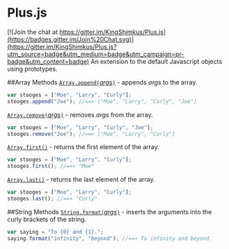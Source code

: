 # Plus.js

[![Join the chat at https://gitter.im/KingShimkus/Plus.js](https://badges.gitter.im/Join%20Chat.svg)](https://gitter.im/KingShimkus/Plus.js?utm_source=badge&utm_medium=badge&utm_campaign=pr-badge&utm_content=badge)
An extension to the default Javascript objects using prototypes. 

##Array Methods
[`Array.append(`*args*`)`](https://github.com/KingShimkus/Plus.js/blob/master/src/array.js#L1) - appends *args* to the array.
```javascript
var stooges = ["Moe", "Larry", "Curly"];
stooges.append("Joe"); //==> ["Moe", "Larry", "Curly", "Joe"]
```

[`Array.remove(`*args*`)`](https://github.com/KingShimkus/Plus.js/blob/master/src/array.js#L9) - removes *args* from the array.

```javascript
var stooges = ["Moe", "Larry", "Curly", "Joe"];
stooges.remove("Joe"); //==> ["Moe", "Larry", "Curly"]
```

[`Array.first()`](https://github.com/KingShimkus/Plus.js/blob/master/src/array.js#L208) - returns the first element of the array.

```javascript
var stooges = ["Moe", "Larry", "Curly"];
stooges.first(); //==> "Moe"
```

[`Array.last()`](https://github.com/KingShimkus/Plus.js/blob/master/src/array.js#L24) - returns the last element of the array.

```javascript
var stooges = ["Moe", "Larry", "Curly"];
stooges.last(); //==> "Curly"
```
##String Methods
[`String.format(`*args*`)`](https://github.com/KingShimkus/Plus.js/blob/master/src/string.js#L5) - inserts the arguments into the curly brackets of the string.

```javascript
var saying = "To {0} and {1}.";
saying.format("infinity", "beyond"); //==> To infinity and beyond.
```
